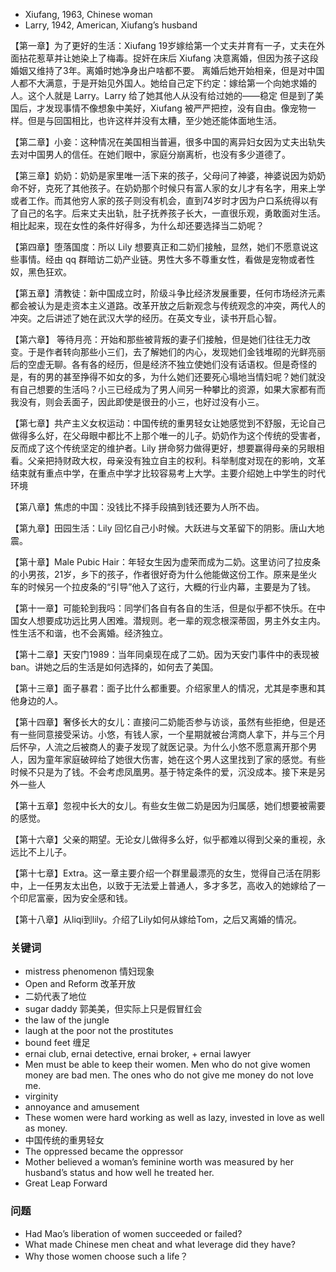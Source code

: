 + Xiufang, 1963, Chinese woman
+ Larry, 1942, American, Xiufang’s husband


【第一章】为了更好的生活：Xiufang 19岁嫁给第一个丈夫并育有一子，丈夫在外面拈花惹草并让她染上了梅毒。捉奸在床后 Xiufang 决意离婚，但因为孩子这段婚姻又维持了3年。离婚时她净身出户啥都不要。 离婚后她开始相亲，但是对中国人都不大满意，于是开始见外国人。她给自己定下约定：嫁给第一个向她求婚的人。这个人就是 Larry。Larry 给了她其他人从没有给过她的——稳定 但是到了美国后，才发现事情不像想象中美好，Xiufang 被严严把控，没有自由。像宠物一样。但是与回国相比，也许这样并没有太糟，至少她还能体面地生活。

【第二章】小妾：这种情况在美国相当普遍，很多中国的离异妇女因为丈夫出轨失去对中国男人的信任。在她们眼中，家庭分崩离析，也没有多少道德了。

【第三章】奶奶：奶奶是家里唯一活下来的孩子，父母问了神婆，神婆说因为奶奶命不好，克死了其他孩子。在奶奶那个时候只有富人家的女儿才有名字，用来上学或者工作。而其他穷人家的孩子则没有机会，直到74岁时才因为户口系统得以有了自己的名字。后来丈夫出轨，肚子抚养孩子长大，一直很乐观，勇敢面对生活。相比起来，现在女性的条件好得多，为什么却还要选择当二奶呢？

【第四章】堕落国度：所以 Lily 想要真正和二奶们接触，显然，她们不愿意说这些事情。经由 qq 群暗访二奶产业链。男性大多不尊重女性，看做是宠物或者性奴，黑色狂欢。

【第五章】清教徒：新中国成立时，阶级斗争比经济发展重要，任何市场经济元素都会被认为是走资本主义道路。改革开放之后新观念与传统观念的冲突，两代人的冲突。之后讲述了她在武汉大学的经历。在英文专业，读书开启心智。

【第六章】 等待月亮：开始和那些被背叛的妻子们接触，但是她们往往无力改变。于是作者转向那些小三们，去了解她们的内心，发现她们金钱堆砌的光鲜亮丽后的空虚无聊。各有各的经历，但是经济不独立使她们没有话语权。但是奇怪的是，有的男的甚至挣得不如女的多，为什么她们还要死心塌地当情妇呢？她们就没有自己想要的生活吗？小三已经成为了男人间另一种攀比的资源，如果大家都有而我没有，则会丢面子，因此即使是很丑的小三，也好过没有小三。

【第七章】共产主义女权运动：中国传统的重男轻女让她感觉到不舒服，无论自己做得多么好，在父母眼中都比不上那个唯一的儿子。奶奶作为这个传统的受害者，反而成了这个传统坚定的维护者。Lily 拼命努力做得更好，想要赢得母亲的另眼相看。父亲把持财政大权，母亲没有独立自主的权利。科举制度对现在的影响，文革结束就有重点中学，在重点中学才比较容易考上大学。主要介绍她上中学生的时代环境

【第八章】焦虑的中国：没钱比不择手段搞到钱还要为人所不齿。

【第九章】田园生活：Lily 回忆自己小时候。大跃进与文革留下的阴影。唐山大地震。

【第十章】Male Pubic Hair：年轻女生因为虚荣而成为二奶。这里访问了拉皮条的小男孩，21岁，乡下的孩子，作者很好奇为什么他能做这份工作。原来是坐火车的时候另一个拉皮条的“引导”他入了这行，大概的行业内幕，主要是为了钱。

【第十一章】可能轮到我吗：同学们各自有各自的生活，但是似乎都不快乐。在中国女人想要成功远比男人困难。潜规则。老一辈的观念根深蒂固，男主外女主内。性生活不和谐，也不会离婚。经济独立。

【第十二章】天安门1989：当年同桌现在成了二奶。因为天安门事件中的表现被 ban。讲她之后的生活是如何选择的，如何去了美国。

【第十三章】面子暴君：面子比什么都重要。介绍家里人的情况，尤其是李惠和其他身边的人。

【第十四章】奢侈长大的女儿：直接问二奶能否参与访谈，虽然有些拒绝，但是还有一些同意接受采访。小悠，有钱人家，一个星期就被台湾商人拿下，并与三个月后怀孕，人流之后被商人的妻子发现了就医记录。为什么小悠不愿意离开那个男人，因为童年家庭破碎给了她很大伤害，她在这个男人这里找到了家的感觉。有些时候不只是为了钱。不会考虑凤凰男。基于特定条件的爱，沉没成本。接下来是另外一些人

【第十五章】忽视中长大的女儿。有些女生做二奶是因为归属感，她们想要被需要的感觉。

【第十六章】父亲的期望。无论女儿做得多么好，似乎都难以得到父亲的重视，永远比不上儿子。

【第十七章】Extra。这一章主要介绍一个群里最漂亮的女生，觉得自己活在阴影中，上一任男友太出色，以致于无法爱上普通人，多才多艺，高收入的她嫁给了一个印尼富豪，因为安全感和钱。

【第十八章】从liqi到lily。介绍了Lily如何从嫁给Tom，之后又离婚的情况。



### 关键词

+ mistress phenomenon 情妇现象
+ Open and Reform 改革开放
+ 二奶代表了地位
+ sugar daddy 郭美美，但实际上只是假冒红会
+ the law of the jungle
+ laugh at the poor not the prostitutes
+ bound feet 缠足
+ ernai club, ernai detective, ernai broker, + ernai lawyer
+ Men must be able to keep their women. Men who do not give women money are bad men. The ones who do not give me money do not love me.
+ virginity
+ annoyance and amusement
+ These women were hard working as well as lazy, invested in love as well as money.
+ 中国传统的重男轻女
+ The oppressed became the oppressor
+ Mother believed a woman’s feminine worth was measured by her husband’s status and how well he treated her.
+ Great Leap Forward

### 问题

+ Had Mao’s liberation of women succeeded or failed?
+ What made Chinese men cheat and what leverage did they have?
+ Why those women choose such a life？
